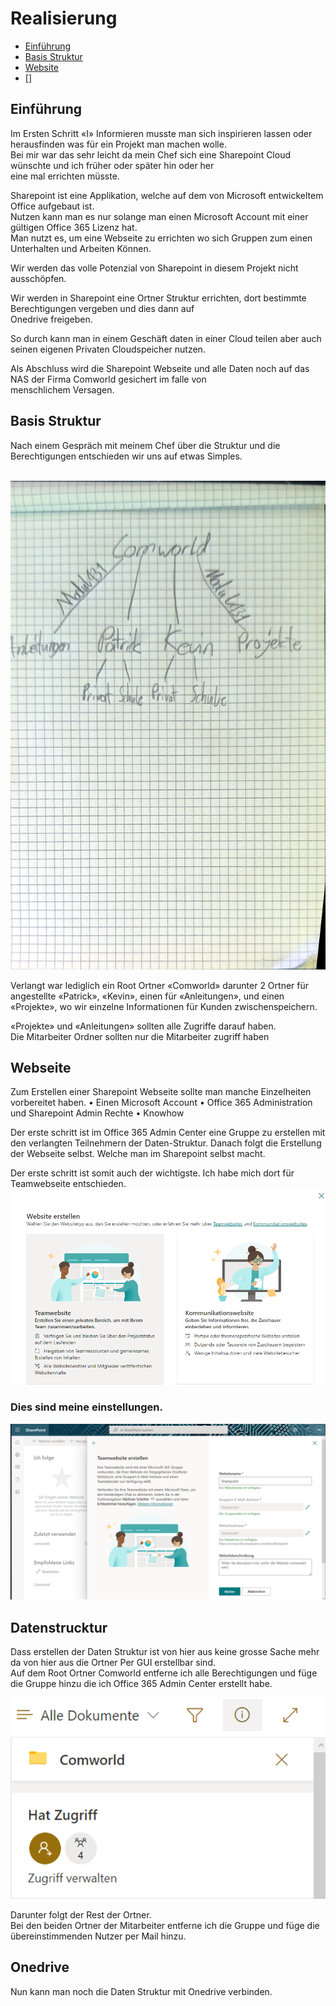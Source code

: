 # Realisierung 
* [Einführung](#einführung) 
* [Basis Struktur](#basis-struktur)
* [Website](#webseite)
* []

## Einführung 

Im Ersten Schritt «I» Informieren musste man sich inspirieren lassen oder herausfinden was für ein Projekt man machen wolle.<br>
Bei mir war das sehr leicht da mein Chef sich eine Sharepoint Cloud wünschte und ich früher oder später hin oder her <br>eine mal errichten müsste. <br>

Sharepoint ist eine Applikation, welche auf dem von Microsoft entwickeltem Office aufgebaut ist.<br>
Nutzen kann man es nur solange man einen Microsoft Account mit einer gültigen Office 365 Lizenz hat. <br>
Man nutzt es, um eine Webseite zu errichten wo sich Gruppen zum einen Unterhalten und Arbeiten Können.<br>

Wir werden das volle Potenzial von Sharepoint in diesem Projekt nicht ausschöpfen. <br>

Wir werden in Sharepoint eine Ortner Struktur errichten, dort bestimmte Berechtigungen vergeben und dies dann auf <br>Onedrive freigeben.<br>

So durch kann man in einem Geschäft daten in einer Cloud teilen aber auch seinen eigenen Privaten Cloudspeicher nutzen.<br>

Als Abschluss wird die Sharepoint Webseite und alle Daten noch auf das NAS der Firma Comworld gesichert im falle von <br>menschlichem Versagen.

## Basis Struktur

Nach einem Gespräch mit meinem Chef über die Struktur und die Berechtigungen entschieden wir uns auf etwas Simples.
<br>
<br>

![Konzept](Konzeptt.jpg)<br>

Verlangt war lediglich ein Root Ortner «Comworld» darunter 2 Ortner für angestellte «Patrick», «Kevin», einen für «Anleitungen», und einen «Projekte», wo wir einzelne Informationen für Kunden zwischenspeichern.<br>

«Projekte» und «Anleitungen» sollten alle Zugriffe darauf haben.<br>
Die Mitarbeiter Ordner sollten nur die Mitarbeiter zugriff haben 


## Webseite 

Zum Erstellen einer Sharepoint Webseite sollte man manche Einzelheiten vorbereitet haben.
•	Einen Microsoft Account
•	Office 365 Administration und Sharepoint Admin Rechte
•	Knowhow

Der erste schritt ist im Office 365 Admin Center eine Gruppe zu erstellen mit den verlangten Teilnehmern der Daten-Struktur.
Danach folgt die Erstellung der Webseite selbst.
Welche man im Sharepoint selbst macht.

Der erste schritt ist somit auch der wichtigste.
Ich habe mich dort für Teamwebseite entschieden.
![Website](Website.png)

### Dies sind meine einstellungen.
![Website](Websitezusammenfassung.png) 

## Datenstrucktur

Dass erstellen der Daten Struktur ist von hier aus keine grosse Sache mehr da von hier aus die Ortner Per GUI erstellbar sind.<br>
Auf dem Root Ortner Comworld entferne ich alle Berechtigungen und füge die Gruppe hinzu die ich Office 365 Admin Center erstellt habe.<br>

![Gruppen](Gruppen.png)<br>

Darunter folgt der Rest der Ortner.<br>
Bei den beiden Ortner der Mitarbeiter entferne ich die Gruppe und füge die übereinstimmenden Nutzer per Mail hinzu.<br>

## Onedrive
Nun kann man noch die Daten Struktur mit Onedrive verbinden.

